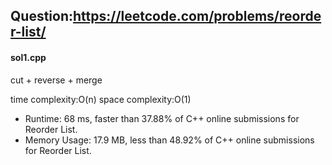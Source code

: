 ## Question:https://leetcode.com/problems/reorder-list/

#### sol1.cpp
cut + reverse + merge

time complexity:O(n)
space complexity:O(1)

* Runtime: 68 ms, faster than 37.88% of C++ online submissions for Reorder List.
* Memory Usage: 17.9 MB, less than 48.92% of C++ online submissions for Reorder List.
